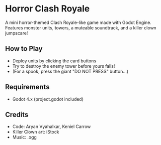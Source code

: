 # Horror Clash Royale

A mini horror-themed Clash Royale-like game made with Godot Engine.  
Features monster units, towers, a muteable soundtrack, and a killer clown jumpscare!

## How to Play

- Deploy units by clicking the card buttons
- Try to destroy the enemy tower before yours falls!
- (For a spook, press the giant "DO NOT PRESS" button...)

## Requirements

- Godot 4.x (project.godot included)

## Credits

- Code: Aryan Vyahalkar, Keniel Carrow
- Killer Clown art: iStock
- Music: .ogg